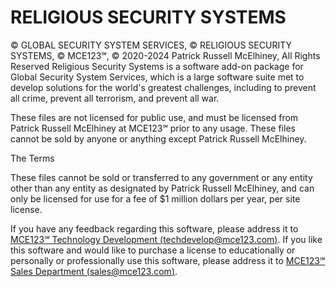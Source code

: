 # RELIGIOUS SECURITY SYSTEMS
© GLOBAL SECURITY SYSTEM SERVICES, © RELIGIOUS SECURITY SYSTEMS, © MCE123℠, © 2020-2024 Patrick Russell McElhiney, All Rights Reserved
Religious Security Systems is a software add-on package for Global Security System Services, which is a large software suite met to develop solutions for the world's greatest challenges, including to prevent all crime, prevent all terrorism, and prevent all war.

These files are not licensed for public use, and must be licensed from Patrick Russell McElhiney at MCE123℠ prior to any usage.
These files cannot be sold by anyone or anything except Patrick Russell McElhiney.

The Terms

These files cannot be sold or transferred to any government or any entity other than any entity as designated by Patrick Russell McElhiney, and can only be licensed for use for a fee of $1 million dollars per year, per site license.

If you have any feedback regarding this software, please address it to [MCE123℠ Technology Development (techdevelop@mce123.com)](mailto:techdevelop@mce123.com).
If you like this software and would like to purchase a license to educationally or personally or professionally use this software, please address it to [MCE123℠ Sales Department (sales@mce123.com)](mailto:sales@mce123.com).
